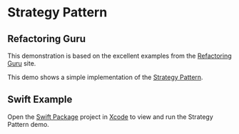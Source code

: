 # Strategy Pattern

## Refactoring Guru

This demonstration is based on the excellent examples from the [Refactoring Guru](https://refactoring.guru) site.

This demo shows a simple implementation of the [Strategy Pattern](https://refactoring.guru/design-patterns/strategy).

## Swift Example

Open the [Swift Package](../StrategyPattern/README.md) project in [Xcode](https://developer.apple.com/xcode/) to
view and run the Strategy Pattern demo.
